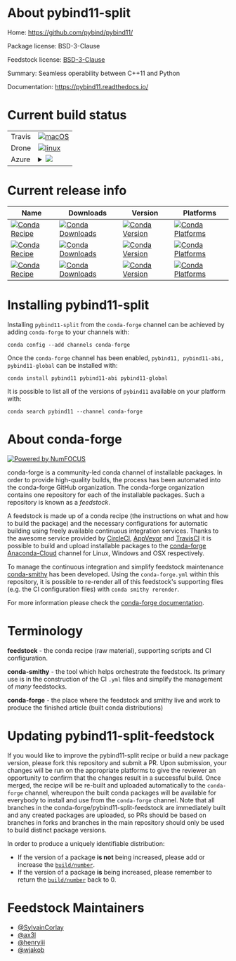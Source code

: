 About pybind11-split
====================

Home: https://github.com/pybind/pybind11/

Package license: BSD-3-Clause

Feedstock license: [BSD-3-Clause](https://github.com/conda-forge/pybind11-feedstock/blob/master/LICENSE.txt)

Summary: Seamless operability between C++11 and Python

Documentation: https://pybind11.readthedocs.io/

Current build status
====================


<table><tr>
    <td>Travis</td>
    <td>
      <a href="https://travis-ci.com/conda-forge/pybind11-feedstock">
        <img alt="macOS" src="https://img.shields.io/travis/com/conda-forge/pybind11-feedstock/master.svg?label=macOS">
      </a>
    </td>
  </tr><tr>
    <td>Drone</td>
    <td>
      <a href="https://cloud.drone.io/conda-forge/pybind11-feedstock">
        <img alt="linux" src="https://img.shields.io/drone/build/conda-forge/pybind11-feedstock/master.svg?label=Linux">
      </a>
    </td>
  </tr>
    
  <tr>
    <td>Azure</td>
    <td>
      <details>
        <summary>
          <a href="https://dev.azure.com/conda-forge/feedstock-builds/_build/latest?definitionId=841&branchName=master">
            <img src="https://dev.azure.com/conda-forge/feedstock-builds/_apis/build/status/pybind11-feedstock?branchName=master">
          </a>
        </summary>
        <table>
          <thead><tr><th>Variant</th><th>Status</th></tr></thead>
          <tbody><tr>
              <td>linux_64</td>
              <td>
                <a href="https://dev.azure.com/conda-forge/feedstock-builds/_build/latest?definitionId=841&branchName=master">
                  <img src="https://dev.azure.com/conda-forge/feedstock-builds/_apis/build/status/pybind11-feedstock?branchName=master&jobName=linux&configuration=linux_64_" alt="variant">
                </a>
              </td>
            </tr><tr>
              <td>linux_aarch64</td>
              <td>
                <a href="https://dev.azure.com/conda-forge/feedstock-builds/_build/latest?definitionId=841&branchName=master">
                  <img src="https://dev.azure.com/conda-forge/feedstock-builds/_apis/build/status/pybind11-feedstock?branchName=master&jobName=linux&configuration=linux_aarch64_" alt="variant">
                </a>
              </td>
            </tr><tr>
              <td>linux_ppc64le</td>
              <td>
                <a href="https://dev.azure.com/conda-forge/feedstock-builds/_build/latest?definitionId=841&branchName=master">
                  <img src="https://dev.azure.com/conda-forge/feedstock-builds/_apis/build/status/pybind11-feedstock?branchName=master&jobName=linux&configuration=linux_ppc64le_" alt="variant">
                </a>
              </td>
            </tr><tr>
              <td>osx_64</td>
              <td>
                <a href="https://dev.azure.com/conda-forge/feedstock-builds/_build/latest?definitionId=841&branchName=master">
                  <img src="https://dev.azure.com/conda-forge/feedstock-builds/_apis/build/status/pybind11-feedstock?branchName=master&jobName=osx&configuration=osx_64_" alt="variant">
                </a>
              </td>
            </tr><tr>
              <td>osx_arm64</td>
              <td>
                <a href="https://dev.azure.com/conda-forge/feedstock-builds/_build/latest?definitionId=841&branchName=master">
                  <img src="https://dev.azure.com/conda-forge/feedstock-builds/_apis/build/status/pybind11-feedstock?branchName=master&jobName=osx&configuration=osx_arm64_" alt="variant">
                </a>
              </td>
            </tr><tr>
              <td>win_64</td>
              <td>
                <a href="https://dev.azure.com/conda-forge/feedstock-builds/_build/latest?definitionId=841&branchName=master">
                  <img src="https://dev.azure.com/conda-forge/feedstock-builds/_apis/build/status/pybind11-feedstock?branchName=master&jobName=win&configuration=win_64_" alt="variant">
                </a>
              </td>
            </tr>
          </tbody>
        </table>
      </details>
    </td>
  </tr>
</table>

Current release info
====================

| Name | Downloads | Version | Platforms |
| --- | --- | --- | --- |
| [![Conda Recipe](https://img.shields.io/badge/recipe-pybind11-green.svg)](https://anaconda.org/conda-forge/pybind11) | [![Conda Downloads](https://img.shields.io/conda/dn/conda-forge/pybind11.svg)](https://anaconda.org/conda-forge/pybind11) | [![Conda Version](https://img.shields.io/conda/vn/conda-forge/pybind11.svg)](https://anaconda.org/conda-forge/pybind11) | [![Conda Platforms](https://img.shields.io/conda/pn/conda-forge/pybind11.svg)](https://anaconda.org/conda-forge/pybind11) |
| [![Conda Recipe](https://img.shields.io/badge/recipe-pybind11--abi-green.svg)](https://anaconda.org/conda-forge/pybind11-abi) | [![Conda Downloads](https://img.shields.io/conda/dn/conda-forge/pybind11-abi.svg)](https://anaconda.org/conda-forge/pybind11-abi) | [![Conda Version](https://img.shields.io/conda/vn/conda-forge/pybind11-abi.svg)](https://anaconda.org/conda-forge/pybind11-abi) | [![Conda Platforms](https://img.shields.io/conda/pn/conda-forge/pybind11-abi.svg)](https://anaconda.org/conda-forge/pybind11-abi) |
| [![Conda Recipe](https://img.shields.io/badge/recipe-pybind11--global-green.svg)](https://anaconda.org/conda-forge/pybind11-global) | [![Conda Downloads](https://img.shields.io/conda/dn/conda-forge/pybind11-global.svg)](https://anaconda.org/conda-forge/pybind11-global) | [![Conda Version](https://img.shields.io/conda/vn/conda-forge/pybind11-global.svg)](https://anaconda.org/conda-forge/pybind11-global) | [![Conda Platforms](https://img.shields.io/conda/pn/conda-forge/pybind11-global.svg)](https://anaconda.org/conda-forge/pybind11-global) |

Installing pybind11-split
=========================

Installing `pybind11-split` from the `conda-forge` channel can be achieved by adding `conda-forge` to your channels with:

```
conda config --add channels conda-forge
```

Once the `conda-forge` channel has been enabled, `pybind11, pybind11-abi, pybind11-global` can be installed with:

```
conda install pybind11 pybind11-abi pybind11-global
```

It is possible to list all of the versions of `pybind11` available on your platform with:

```
conda search pybind11 --channel conda-forge
```


About conda-forge
=================

[![Powered by NumFOCUS](https://img.shields.io/badge/powered%20by-NumFOCUS-orange.svg?style=flat&colorA=E1523D&colorB=007D8A)](http://numfocus.org)

conda-forge is a community-led conda channel of installable packages.
In order to provide high-quality builds, the process has been automated into the
conda-forge GitHub organization. The conda-forge organization contains one repository
for each of the installable packages. Such a repository is known as a *feedstock*.

A feedstock is made up of a conda recipe (the instructions on what and how to build
the package) and the necessary configurations for automatic building using freely
available continuous integration services. Thanks to the awesome service provided by
[CircleCI](https://circleci.com/), [AppVeyor](https://www.appveyor.com/)
and [TravisCI](https://travis-ci.com/) it is possible to build and upload installable
packages to the [conda-forge](https://anaconda.org/conda-forge)
[Anaconda-Cloud](https://anaconda.org/) channel for Linux, Windows and OSX respectively.

To manage the continuous integration and simplify feedstock maintenance
[conda-smithy](https://github.com/conda-forge/conda-smithy) has been developed.
Using the ``conda-forge.yml`` within this repository, it is possible to re-render all of
this feedstock's supporting files (e.g. the CI configuration files) with ``conda smithy rerender``.

For more information please check the [conda-forge documentation](https://conda-forge.org/docs/).

Terminology
===========

**feedstock** - the conda recipe (raw material), supporting scripts and CI configuration.

**conda-smithy** - the tool which helps orchestrate the feedstock.
                   Its primary use is in the construction of the CI ``.yml`` files
                   and simplify the management of *many* feedstocks.

**conda-forge** - the place where the feedstock and smithy live and work to
                  produce the finished article (built conda distributions)


Updating pybind11-split-feedstock
=================================

If you would like to improve the pybind11-split recipe or build a new
package version, please fork this repository and submit a PR. Upon submission,
your changes will be run on the appropriate platforms to give the reviewer an
opportunity to confirm that the changes result in a successful build. Once
merged, the recipe will be re-built and uploaded automatically to the
`conda-forge` channel, whereupon the built conda packages will be available for
everybody to install and use from the `conda-forge` channel.
Note that all branches in the conda-forge/pybind11-split-feedstock are
immediately built and any created packages are uploaded, so PRs should be based
on branches in forks and branches in the main repository should only be used to
build distinct package versions.

In order to produce a uniquely identifiable distribution:
 * If the version of a package **is not** being increased, please add or increase
   the [``build/number``](https://conda.io/docs/user-guide/tasks/build-packages/define-metadata.html#build-number-and-string).
 * If the version of a package **is** being increased, please remember to return
   the [``build/number``](https://conda.io/docs/user-guide/tasks/build-packages/define-metadata.html#build-number-and-string)
   back to 0.

Feedstock Maintainers
=====================

* [@SylvainCorlay](https://github.com/SylvainCorlay/)
* [@ax3l](https://github.com/ax3l/)
* [@henryiii](https://github.com/henryiii/)
* [@wjakob](https://github.com/wjakob/)

